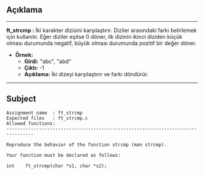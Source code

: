## Açıklama

---

**ft_strcmp :** İki karakter dizisini karşılaştırır. Diziler arasındaki farkı belirlemek için kullanılır. Eğer diziler eşitse 0 döner, ilk dizinin ikinci diziden küçük olması durumunda negatif, büyük olması durumunda pozitif bir değer döner.

- **Örnek:**
  - **Girdi:** "abc", "abd"
  - **Çıktı:** -1
  - **Açıklama:** İki dizeyi karşılaştırır ve farkı döndürür.

---


## Subject

```
Assignment name  : ft_strcmp
Expected files   : ft_strcmp.c
Allowed functions:
--------------------------------------------------------------------------------

Reproduce the behavior of the function strcmp (man strcmp).

Your function must be declared as follows:

int    ft_strcmp(char *s1, char *s2);
```
